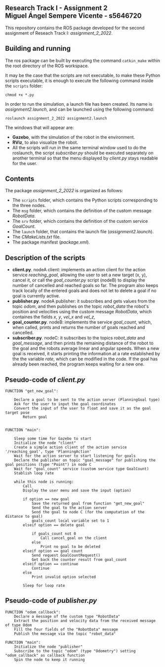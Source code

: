 Research Track I - Assignment 2  
Miguel Ángel Sempere Vicente - s5646720 
----------------------

This repository contains the ROS package developed for the second assignment of Reseach Track I: *assignment_2_2022*.


## Building and running
The ros package can be built by executing the command `catkin_make` within the root directory of the ROS workspace.

It may be the case that the scripts are not executable, to make these Python scripts executable, it is enough to execute the following command inside the `scripts` folder:
```console
chmod +x *.py
```

In order to run the simulation, a launch file has been created. Its name is *assignment2.launch*, and can be launched using the following command:
```console
roslaunch assignment_2_2022 assignment2.launch
```

The windows that will appear are:
- **Gazebo**, with the simulation of the robot in the environment.
- **RViz**, to also visualize the robot.
- All the scripts will run in the same terminal window used to do the roslaunch, the script *subscriber.py* should be executed separately on another terminal so that the menu displayed by *client.py* stays readable for the user.

## Contents
The package *assignment_2_2022* is organized as follows:
- The `scripts` folder, which contains the Python scripts corresponding to the three nodes.
- The `msg` folder, which contains the definition of the custom message *RobotData*.
- The `srv` folder, which contains the definition of the custom service *GoalCount*.
- The `launch` folder, that contains the launch file (*assignment2.launch*).
- The *CMakeLists.txt* file.
- The package manifest (*package.xml*).


## Description of the scripts
- **client.py**. nodeA client:  implements an action client for the action service *reaching_goal*, allowing the user to set a new target (x, y), cancel it, or call the *goal_counter.py* script (nodeB) to display the number of cancelled and reached goals so far. The program also keeps track locally of the entered  goals and does not let to delete a goal if no goal is currently active.
- **publisher.py**. nodeA publisher: it subscribes and gets values from the topic *odom*, and then publishes on the topic *robot_data* the robot's position and velocities using the custom message *RobotData*, which containes the fields *x*, *y*, *vel_x* and *vel_z*, 
- **goal_counter.py**. nodeB: implements the service *goal_count*, which, when called, prints and returns the number of goals reached and cancelled.
- **subscriber.py**. nodeC: it subscribes to the topics *robot_data* and *goal_message*, and then prints the remaining distance of the robot to the goal and the robots average linear and angular speeds.  When a new goal is received, it starts printing the information at a rate established by the the variable *rate*, which can be modified in the code. If the goal has already been reached, the program keeps waiting for a new one.

## Pseudo-code of *client.py*
```console
FUNCTION "get_new_goal":
	
	Declare a goal to be sent to the action server (PlanningGoal type)
	Ask for the user to input the goal coordinates
	Convert the input of the user to float and save it as the goal target pose
    	Return goal
	

FUNCTION "main":

	Sleep some time for Gazebo to start
	Initialize the node "client"	
	Create a simple action client of the action service '/reaching_goal', type 'PlanningAction'
	Wait for the action server to start listening for goals	
	Declare the publisher on topic "goal_message" for publishing the goal positions (type "Point") in node C
	Wait for "goal_count" service (custom service type GoalCount)
	Stablish loop rate

	while this node is running:
		Call 
		Display the user menu and save the input (option)

		if option == new goal
			Save the returned goal from function "get_new_goal"
			Send the goal to the action server
			Send the goal to node C (for the computation of the distance to goal)
			goals_count local variable set to 1
		elseif option == delete goal
			
			if goals_count not 0
				Call cancel_goal on the client		
			else
				Print no goal to be deleted
		elseif option == goal count
			Send request GoalCountRequest()
			Get back the counter result from goal_count
		elseif option == continue
			Continue
		else
			Print invalid option selected

		Sleep for loop rate

```
## Pseudo-code of *publisher.py*

```console
FUNCTION "odom_callback":
	Declare a message of the custom type "RobotData"
	Extract the position and velocity data from the received message of type Odom
	Fill the four fields of the "RobotData" message
	Publish the message via the topic "robot_data"

FUNCTION "main":
	Initialize the node "publisher"
	Subscribe to the topic "odom" (type "Odometry") setting "odom_callback" as callback function
	Spin the node to keep it running
```

